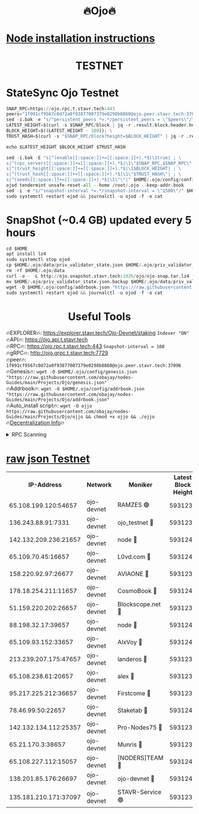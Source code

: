 <h1 align="center"> 🔥Ojo🔥</h1>

[Node installation instructions](https://github.com/obajay/nodes-Guides/tree/main/Projects/Ojo)
=

<h1 align="center"> TESTNET</h1>

# StateSync Ojo Testnet
```python
SNAP_RPC=https://ojo.rpc.t.stavr.tech:443
peers="1f091cf9567c0d72a0f93877007379e0298b8860@ojo.peer.stavr.tech:37096"
sed -i.bak -e "s/^persistent_peers *=.*/persistent_peers = \"$peers\"/" $HOME/.ojo/config/config.toml
LATEST_HEIGHT=$(curl -s $SNAP_RPC/block | jq -r .result.block.header.height); \
BLOCK_HEIGHT=$((LATEST_HEIGHT - 100)); \
TRUST_HASH=$(curl -s "$SNAP_RPC/block?height=$BLOCK_HEIGHT" | jq -r .result.block_id.hash)

echo $LATEST_HEIGHT $BLOCK_HEIGHT $TRUST_HASH

sed -i.bak -E "s|^(enable[[:space:]]+=[[:space:]]+).*$|\1true| ; \
s|^(rpc_servers[[:space:]]+=[[:space:]]+).*$|\1\"$SNAP_RPC,$SNAP_RPC\"| ; \
s|^(trust_height[[:space:]]+=[[:space:]]+).*$|\1$BLOCK_HEIGHT| ; \
s|^(trust_hash[[:space:]]+=[[:space:]]+).*$|\1\"$TRUST_HASH\"| ; \
s|^(seeds[[:space:]]+=[[:space:]]+).*$|\1\"\"|" $HOME/.ojo/config/config.toml
ojod tendermint unsafe-reset-all --home /root/.ojo --keep-addr-book
sed -i -e "s/^snapshot-interval *=.*/snapshot-interval = \"1500\"/" $HOME/.ojo/config/app.toml
sudo systemctl restart ojod && journalctl -u ojod -f -o cat
```
# SnapShot (~0.4 GB) updated every 5 hours
```python
cd $HOME
apt install lz4
sudo systemctl stop ojod
cp $HOME/.ojo/data/priv_validator_state.json $HOME/.ojo/priv_validator_state.json.backup
rm -rf $HOME/.ojo/data
curl -o - -L http://ojo.snapshot.stavr.tech:1026/ojo/ojo-snap.tar.lz4 | lz4 -c -d - | tar -x -C $HOME/.ojo --strip-components 2
mv $HOME/.ojo/priv_validator_state.json.backup $HOME/.ojo/data/priv_validator_state.json
wget -O $HOME/.ojo/config/addrbook.json "https://raw.githubusercontent.com/obajay/nodes-Guides/main/Projects/Ojo/addrbook.json"
sudo systemctl restart ojod && journalctl -u ojod -f -o cat
```
 <h1 align="center"> Useful Tools</h1>

🔥EXPLORER🔥:        https://explorer.stavr.tech/Ojo-Devnet/staking        `Indexer "ON"` \
🔥API🔥:                     https://ojo.api.t.stavr.tech \
🔥RPC🔥:                    https://ojo.rpc.t.stavr.tech:443              `Snapshot-interval = 100` \
🔥gRPC🔥:                  http://ojo.grpc.t.stavr.tech:7729 \
🔥peer🔥:                   `1f091cf9567c0d72a0f93877007379e0298b8860@ojo.peer.stavr.tech:37096` \
🔥Genesis🔥:    ```wget -O $HOME/.ojo/config/genesis.json "https://raw.githubusercontent.com/obajay/nodes-Guides/main/Projects/Ojo/genesis.json"``` \
🔥Addrbook🔥:    ```wget -O $HOME/.ojo/config/addrbook.json "https://raw.githubusercontent.com/obajay/nodes-Guides/main/Projects/Ojo/addrbook.json"``` \
🔥Auto_install script🔥: ```wget -O ojjo https://raw.githubusercontent.com/obajay/nodes-Guides/main/Projects/Ojo/ojjo && chmod +x ojjo && ./ojjo``` \
🔥[Decentralization Info](https://github.com/obajay/StateSync-snapshots/tree/main/Projects/Ojo/Decentralization)🔥



<details>
<summary>RPC Scanning</summary>

<h2 align="center"> We scan nodes in real time every 4 hours. And we provide the final result of RPC endpoints.
We cannot influence the operation of these nodes in any way. </h2>


```python
If Voting Power is higher than 0 --> then the Node is a validator of the network and may be subject to attack and be a potential threat to the chain.
```
```python
We marked such validators with a red symbol
```

</details>

[raw json Testnet](https://rpc-check.ojot.stavr.tech/ojot/rpc-ojot-result.json)
=


<table><tr><th>IP-Address</th><th>Network</th><th>Moniker</th><th>Latest Block Height</th><th>Earliest Block Height</th><th>Catching Up</th><th>Tx Index</th><th>Voting Power</th><th>Scan Time</th></tr><tr><td>65.108.199.120:54657</td><td>ojo-devnet</td><td>RAMZES 🟢</td><td>5931237</td><td>306156</td><td>False</td><td>on</td><td>0</td><td>2024-03-18T00:33:06.472659295UTC</td></tr><tr><td>136.243.88.91:7331</td><td>ojo-devnet</td><td>ojo_testnet 🔴</td><td>5931238</td><td>308845</td><td>False</td><td>on</td><td>1000</td><td>2024-03-18T00:33:14.000449461UTC</td></tr><tr><td>142.132.209.236:21657</td><td>ojo-devnet</td><td>node 🔴</td><td>5931240</td><td>350001</td><td>False</td><td>on</td><td>1999</td><td>2024-03-18T00:33:25.258656494UTC</td></tr><tr><td>65.109.70.45:16657</td><td>ojo-devnet</td><td>L0vd.com 🔴</td><td>5931241</td><td>695918</td><td>False</td><td>off</td><td>998</td><td>2024-03-18T00:33:30.720527851UTC</td></tr><tr><td>158.220.92.97:26677</td><td>ojo-devnet</td><td>AVIAONE 🔴</td><td>5931239</td><td>2754001</td><td>False</td><td>on</td><td>19926</td><td>2024-03-18T00:33:22.462998030UTC</td></tr><tr><td>178.18.254.211:11657</td><td>ojo-devnet</td><td>CosmoBook 🔴</td><td>5931240</td><td>4392001</td><td>False</td><td>off</td><td>1047</td><td>2024-03-18T00:33:25.537560667UTC</td></tr><tr><td>51.159.220.202:26657</td><td>ojo-devnet</td><td>Blockscope.net 🔴</td><td>5931236</td><td>4425001</td><td>False</td><td>on</td><td>2111</td><td>2024-03-18T00:33:05.840155058UTC</td></tr><tr><td>88.198.32.17:39657</td><td>ojo-devnet</td><td>node 🔴</td><td>5931240</td><td>4710001</td><td>False</td><td>on</td><td>108107</td><td>2024-03-18T00:33:25.739205934UTC</td></tr><tr><td>65.109.93.152:33657</td><td>ojo-devnet</td><td>AlxVoy 🔴</td><td>5931240</td><td>4943001</td><td>False</td><td>on</td><td>6350855</td><td>2024-03-18T00:33:25.048707246UTC</td></tr><tr><td>213.239.207.175:47657</td><td>ojo-devnet</td><td>landeros 🔴</td><td>5931239</td><td>4967924</td><td>False</td><td>off</td><td>11083</td><td>2024-03-18T00:33:22.684849534UTC</td></tr><tr><td>65.108.238.61:20657</td><td>ojo-devnet</td><td>alex 🔴</td><td>5931237</td><td>5131001</td><td>False</td><td>on</td><td>11359</td><td>2024-03-18T00:33:06.153549513UTC</td></tr><tr><td>95.217.225.212:36657</td><td>ojo-devnet</td><td>Firstcome 🔴</td><td>5931238</td><td>5251946</td><td>False</td><td>on</td><td>13566</td><td>2024-03-18T00:33:11.742465837UTC</td></tr><tr><td>78.46.99.50:22657</td><td>ojo-devnet</td><td>Staketab 🔴</td><td>5931241</td><td>5668501</td><td>False</td><td>on</td><td>1276</td><td>2024-03-18T00:33:30.921671439UTC</td></tr><tr><td>142.132.134.112:25357</td><td>ojo-devnet</td><td>Pro-Nodes75 🔴</td><td>5931237</td><td>5831237</td><td>False</td><td>on</td><td>24651</td><td>2024-03-18T00:33:09.051157499UTC</td></tr><tr><td>65.21.170.3:38657</td><td>ojo-devnet</td><td>Munris 🔴</td><td>5931237</td><td>5831237</td><td>False</td><td>off</td><td>20123</td><td>2024-03-18T00:33:11.457497235UTC</td></tr><tr><td>65.108.227.112:15057</td><td>ojo-devnet</td><td>[NODERS]TEAM 🔴</td><td>5931241</td><td>5831241</td><td>False</td><td>off</td><td>9999</td><td>2024-03-18T00:33:30.120133633UTC</td></tr><tr><td>138.201.85.176:26697</td><td>ojo-devnet</td><td>ojo-devnet 🔴</td><td>5931241</td><td>5831241</td><td>False</td><td>on</td><td>1000024000</td><td>2024-03-18T00:33:30.394409593UTC</td></tr><tr><td>135.181.210.171:37097</td><td>ojo-devnet</td><td>STAVR-Service 🟢</td><td>5931237</td><td>5928701</td><td>False</td><td>on</td><td>0</td><td>2024-03-18T00:33:06.810021819UTC</td></tr></table>
